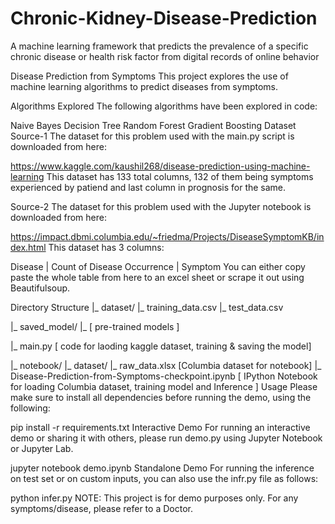 # Chronic-Kidney-Disease-Prediction
A machine learning framework that predicts the prevalence of a specific chronic disease or health risk factor from digital records of online behavior

Disease Prediction from Symptoms This project explores the use of machine learning algorithms to predict diseases from symptoms.

Algorithms Explored The following algorithms have been explored in code:

Naive Bayes Decision Tree Random Forest Gradient Boosting Dataset Source-1 The dataset for this problem used with the main.py script is downloaded from here:

https://www.kaggle.com/kaushil268/disease-prediction-using-machine-learning This dataset has 133 total columns, 132 of them being symptoms experienced by patiend and last column in prognosis for the same.

Source-2 The dataset for this problem used with the Jupyter notebook is downloaded from here:

https://impact.dbmi.columbia.edu/~friedma/Projects/DiseaseSymptomKB/index.html This dataset has 3 columns:

Disease | Count of Disease Occurrence | Symptom You can either copy paste the whole table from here to an excel sheet or scrape it out using Beautifulsoup.

Directory Structure |_ dataset/ |_ training_data.csv |_ test_data.csv

|_ saved_model/ |_ [ pre-trained models ]

|_ main.py [ code for laoding kaggle dataset, training & saving the model]

|_ notebook/ |_ dataset/ |_ raw_data.xlsx [Columbia dataset for notebook] |_ Disease-Prediction-from-Symptoms-checkpoint.ipynb [ IPython Notebook for loading Columbia dataset, training model and Inference ] Usage Please make sure to install all dependencies before running the demo, using the following:

pip install -r requirements.txt Interactive Demo For running an interactive demo or sharing it with others, please run demo.py using Jupyter Notebook or Jupyter Lab.

jupyter notebook demo.ipynb Standalone Demo For running the inference on test set or on custom inputs, you can also use the infr.py file as follows:

python infer.py NOTE: This project is for demo purposes only. For any symptoms/disease, please refer to a Doctor.
